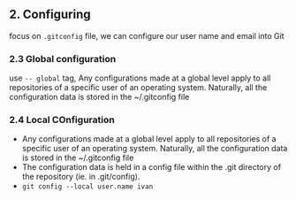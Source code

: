 ## 2. Configuring
focus on `.gitconfig` file, we can configure our user name and email into Git

### 2.3 Global configuration
use `-- global` tag,  Any configurations made at a global level apply to all repositories of a specific user of an operating system. Naturally, all the configuration data is stored in the ~/.gitconfig file

### 2.4 Local COnfiguration
- Any configurations made at a global level apply to all repositories of a specific user of an operating system. Naturally, all the configuration data is stored in the ~/.gitconfig file
- The configuration data is held in a config file within the .git directory of the repository (ie. in .git/config).
- `git config --local user.name ivan`
